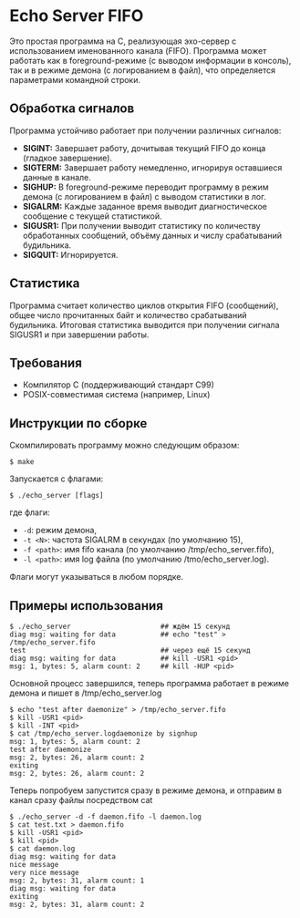 # Echo Server FIFO

Это простая программа на C, реализующая эхо-сервер с использованием именованного канала (FIFO). Программа может работать как в foreground-режиме (с выводом информации в консоль), так и в режиме демона (с логированием в файл), что определяется параметрами командной строки.

## Обработка сигналов

  Программа устойчиво работает при получении различных сигналов:
  - **SIGINT:** Завершает работу, дочитывая текущий FIFO до конца (гладкое завершение).
  - **SIGTERM:** Завершает работу немедленно, игнорируя оставшиеся данные в канале.
  - **SIGHUP:** В foreground-режиме переводит программу в режим демона (с логированием в файл) с выводом статистики в лог.
  - **SIGALRM:** Каждые заданное время выводит диагностическое сообщение с текущей статистикой.
  - **SIGUSR1:** При получении выводит статистику по количеству обработанных сообщений, объёму данных и числу срабатываний будильника.
  - **SIGQUIT:** Игнорируется.

## Статистика
Программа считает количество циклов открытия FIFO (сообщений), общее число прочитанных байт и количество срабатываний будильника. Итоговая статистика выводится при получении сигнала SIGUSR1 и при завершении работы.

## Требования

- Компилятор C (поддерживающий стандарт C99)
- POSIX-совместимая система (например, Linux)

## Инструкции по сборке

Скомпилировать программу можно следующим образом:
```
$ make
```
Запускается с флагами:
```
$ ./echo_server [flags]
```
где флаги:
* `-d`: режим демона,
* `-t <N>`: частота SIGALRM в секундах (по умолчанию 15),
* `-f <path>`: имя fifo канала (по умолчанию /tmp/echo_server.fifo),
* `-l <path>`: имя log файла (по умолчанию /tmo/echo_server.log).

Флаги могут указываться в любом порядке.

## Примеры использования

```
$ ./echo_server                      ## ждём 15 секунд             
diag msg: waiting for data           ## echo "test" > /tmp/echo_server.fifo
test                                 ## через ещё 15 секунд
diag msg: waiting for data           ## kill -USR1 <pid> 
msg: 1, bytes: 5, alarm count: 2     ## kill -HUP <pid>
```

Основной процесс завершился, теперь программа работает в режиме демона и пишет в /tmp/echo_server.log

```
$ echo "test after daemonize" > /tmp/echo_server.fifo
$ kill -USR1 <pid>
$ kill -INT <pid>
$ cat /tmp/echo_server.logdaemonize by signhup
msg: 1, bytes: 5, alarm count: 2
test after daemonize
msg: 2, bytes: 26, alarm count: 2
exiting
msg: 2, bytes: 26, alarm count: 2
```

Теперь попробуем запустится сразу в режиме демона, и отправим в канал сразу файлы посредством cat

```
$ ./echo_server -d -f daemon.fifo -l daemon.log
$ cat test.txt > daemon.fifo
$ kill -USR1 <pid>
$ kill <pid>
$ cat daemon.log
diag msg: waiting for data
nice message
very nice message
msg: 2, bytes: 31, alarm count: 1
diag msg: waiting for data
exiting
msg: 2, bytes: 31, alarm count: 2
```
